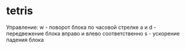 # tetris
Управление:
w - поворот блока по часовой стрелке
a и d - передвежение блока вправо и влево соответственно
s - ускорение падения блока
